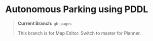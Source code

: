 # Autonomous Parking using PDDL

> **Current Branch:** `gh-pages`
> 
> This branch is for Map Editor. Switch to master for Planner.
